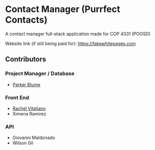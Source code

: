 # Contact Manager (Purrfect Contacts)

A contact manager full-stack application made for COP 4331 (POOSD)

Website link (if still being paid for): https://fakewhitepages.com

## Contributors
### Project Manager / Database
- [Parker Blume](https://github.com/parkerblume)
### Front End
- [Rachel Vitaliano](https://github.com/rachelv026)
- Ximena Ramirez
### API
- Giovanni Maldonado
- Wilson Gil
